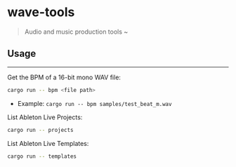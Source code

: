 # wave-tools

> Audio and music production tools ~

## Usage

---

Get the BPM of a 16-bit mono WAV file:

```bash
cargo run -- bpm <file path>
```

- Example: `cargo run -- bpm samples/test_beat_m.wav`

List Ableton Live Projects:

```bash
cargo run -- projects
```

List Ableton Live Templates:

```bash
cargo run -- templates
```
